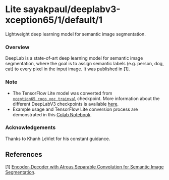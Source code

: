 # Lite sayakpaul/deeplabv3-xception65/1/default/1
Lightweight deep learning model for semantic image segmentation.

<!-- parent-model: sayakpaul/deeplabv3-xception65/1 -->
<!-- asset-path: https://github.com/sayakpaul/Adventures-in-TensorFlow-Lite/releases/download/v0.1.0/xception_coco_voctrainval_tflite.tar.gz -->

### Overview
DeepLab is a state-of-art deep learning model for semantic image segmentation, where the goal is to assign semantic labels (e.g. person, dog, cat) to every pixel in the input image. It was published in [1].

### Note
- The TensorFlow Lite model was converted from [`xception65_coco_voc_trainval`](http://download.tensorflow.org/models/deeplabv3_pascal_train_aug_2018_01_04.tar.gz) checkpoint. More information about the different DeepLabV3 checkpoints is available [here](https://github.com/tensorflow/models/blob/master/research/deeplab/g3doc/model_zoo.md). 
- Example usage and TensorFlow Lite conversion process are demonstrated in this [Colab Notebook](https://colab.research.google.com/github/sayakpaul/Adventures-in-TensorFlow-Lite/blob/master/DeepLabV3/DeepLab_TFLite_COCO.ipynb). 

### Acknowledgements
Thanks to Khanh LeViet for his constant guidance. 

References
--------------
[1] [Encoder-Decoder with Atrous Separable Convolution for Semantic Image Segmentation](https://arxiv.org/abs/1802.02611).
